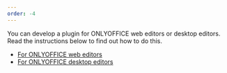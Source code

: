 ```yaml
---
order: -4
---
```


You can develop a plugin for ONLYOFFICE web editors or desktop editors. Read the instructions below to find out how to do this.

- [For ONLYOFFICE web editors](For%20web%20editors.md)
- [For ONLYOFFICE desktop editors](For%20desktop%20editors.md)
